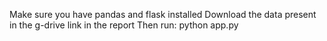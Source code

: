 
Make sure you have pandas and flask installed
Download the data present in the g-drive link in the report
Then run:
python app.py